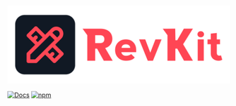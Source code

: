 <a id="top" />

[![RevKit](https://raw.githubusercontent.com/Revolt-Unofficial-Clients/revkit/master/revkit-header.png)](#top)

[![Docs](https://img.shields.io/badge/-Documentation-ff4654?style=flat-square)](https://toolset.itsmeow.cat) [![npm](https://img.shields.io/npm/dt/revkit?label=Downloads&style=flat-square&color=ff4654)](https://www.npmjs.com/package/revkit)
